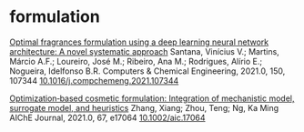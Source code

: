 # formulation

[Optimal fragrances formulation using a deep learning neural network architecture: A novel systematic approach](https://linkinghub.elsevier.com/retrieve/pii/S0098135421001228)
Santana, Vinícius V.; Martins, Márcio A.F.; Loureiro, José M.; Ribeiro, Ana M.; Rodrigues, Alírio E.; Nogueira, Idelfonso B.R.
Computers & Chemical Engineering, 2021.0, 150, 107344
[10.1016/j.compchemeng.2021.107344](https://linkinghub.elsevier.com/retrieve/pii/S0098135421001228)

[Optimization‐based cosmetic formulation: Integration of mechanistic model, surrogate model, and heuristics](https://aiche.onlinelibrary.wiley.com/doi/10.1002/aic.17064)
Zhang, Xiang; Zhou, Teng; Ng, Ka Ming
AIChE Journal, 2021.0, 67, e17064
[10.1002/aic.17064](https://aiche.onlinelibrary.wiley.com/doi/10.1002/aic.17064)
